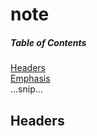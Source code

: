 # note

##### Table of Contents  
[Headers](#headers)  
[Emphasis](#emphasis)  
...snip...    
<a name="headers"/>
## Headers

